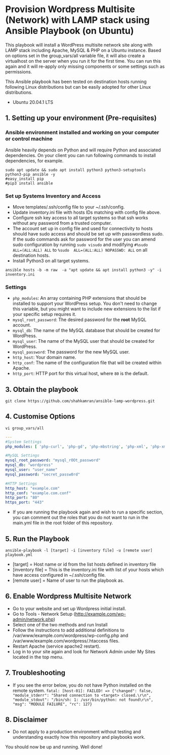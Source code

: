 # Provision Wordpress Multisite (Network) with LAMP stack using Ansible Playbook (on Ubuntu)

This playbook will install a WordPress multisite network site along with LAMP stack including Apache, MySQL & PHP on a Ubuntu instance. Based on options set in the group_vars/all variable file, it will also create a virtualhost on the server when you run it for the first time. You can run this again and it will re-apply only missing components or some settings such as permissions.

This Ansible playbook has been tested on destination hosts running following Linux distributions but can be easily adopted for other Linux distributions.

* Ubuntu 20.04.1 LTS

## 1. Setting up your environment (Pre-requisites)
### Ansible environment installed and working on your computer or control machine
Ansible heavily depends on Python and will require Python and associated dependencies. On your client you can run following commands to install dependencies, for example.
```
sudo apt update && sudo apt install python3 python3-setuptools python3-pip ansible -y
#easy_install pip
#pip3 install ansible
```

### Set up Systems Inventory and Access
* Move templates/.ssh/config file to your ~/.ssh/config.
* Update inventory.ini file with hosts IDs matching with config file above.
* Configure ssh key access to all target systems so that ssh works without any password from a trusted computer.
* The account set up in config file and used for connectivity to hosts should have sudo access and should be set up with passwordless sudo. If the sudo commands ask for password for the user you can amend sudo configuration by running ```sudo visudo``` and modifying ```#%sudo	ALL=(ALL:ALL) ALL``` to ```%sudo  ALL=(ALL:ALL) NOPASSWD: ALL``` on all destination hosts.
* Install Python3 on all target systems.

```ansible hosts -b -m raw  -a "apt update && apt install python3 -y" -i inventory.ini```


### Settings

- `php_modules`:  An array containing PHP extensions that should be installed to support your WordPress setup. You don't need to change this variable, but you might want to include new extensions to the list if your specific setup requires it.
- `mysql_root_password`: The desired password for the **root** MySQL account.
- `mysql_db`: The name of the MySQL database that should be created for WordPress.
- `mysql_user`: The name of the MySQL user that should be created for WordPress.
- `mysql_password`: The password for the new MySQL user.
- `http_host`: Your domain name.
- `http_conf`: The name of the configuration file that will be created within Apache.
- `http_port`: HTTP port for this virtual host, where `80` is the default.

## 3. Obtain the playbook
```shell
git clone https://github.com/shahkamran/ansible-lamp-wordpress.git
```

## 4. Customise Options

```shell
vi group_vars/all
```

```yml
---
#System Settings
php_modules: [ 'php-curl', 'php-gd', 'php-mbstring', 'php-xml', 'php-xmlrpc', 'php-soap', 'php-intl', 'php-zip' ]

#MySQL Settings
mysql_root_password: "mysql_rOOt_password"
mysql_db: "wordpress"
mysql_user: "user_name"
mysql_password: "secret_passw0rd"

#HTTP Settings
http_host: "example.com"
http_conf: "example.com.conf"
http_port: "80"
https_port: "443"
```

* If you are running the playbook again and wish to run a specific section, you can comment out the roles that you do not want to run in the main.yml file in the root folder of this repository.

## 5. Run the Playbook

```command
ansible-playbook -l [target] -i [inventory file] -u [remote user] playbook.yml
```
- [target] = Host name or id from the list hosts defined in inventory file
- [inventory file] = This is the inventory.ini file with list of your hosts which have access configured in ~/.ssh/config file.
- [remote user] = Name of user to run the playbook as.

## 6. Enable Wordpress Multisite Network

* Go to your website and set up Wordpress initial install.
* Go to Tools - Network Setup (http://example.com/wp-admin/network.php)
* Select one of the two methods and run Install
* Follow the instructions to add additional definitions to /var/www/example.com/wordpress/wp-config.php and /var/www/example.com/wordpress/.htaccess files.
* Restart Apache (service apache2 restart).
* Log in to your site again and look for Network Admin under My Sites located in the top menu.

## 7. Troubleshooting
* If you see the error below, you do not have Python installed on the remote system.
```fatal: [host-01]: FAILED! => {"changed": false, "module_stderr": "Shared connection to <target> closed.\r\n", "module_stdout": "/bin/sh: 1: /usr/bin/python: not found\r\n", "msg": "MODULE FAILURE", "rc": 127}```

## 8. Disclaimer
* Do not apply to a production environment without testing and understanding exactly how this repository and playbooks work.

You should now be up and running. Well done!
